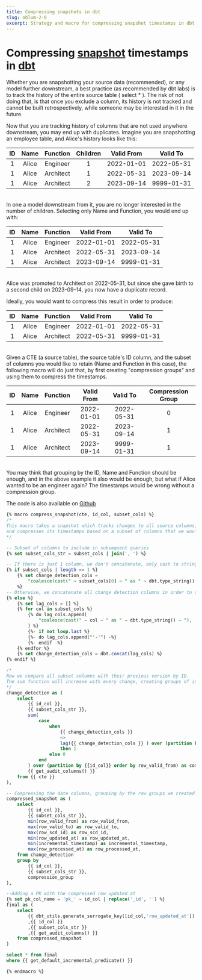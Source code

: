 ```yaml
---
title: Compressing snapshots in dbt
slug: oblum-2-0
excerpt: Strategy and macro for compressing snapshot timestamps in dbt
---
```


# Compressing [snapshot](https://docs.getdbt.com/docs/build/snapshots) timestamps in [dbt](https://docs.getdbt.com/docs/build/documentation)

Whether you are snapshotting your source data (recommended), or any model further downstream, a best practice (as recommended by dbt labs) is to track the history of the entire source table ( select * ). The risk of not doing that, is that once you exclude a column, its history is not tracked and cannot be built retrospectively, while someone may be interested in it in the future.

Now that you are tracking history of columns that are not used anywhere downstream, you may end up with duplicates.
Imagine you are snapshotting an employee table, and Alice's history looks like this:
<br>

| ID | Name  | Function  | Children | Valid From | Valid To  |
|:--:|:-----:|:---------:|:--------:|:----------:|:---------:|
|1   | Alice | Engineer  |    1     | 2022-01-01 | 2022-05-31|
|1   | Alice | Architect |    1     | 2022-05-31 | 2023-09-14|
|1   | Alice | Architect |    2     | 2023-09-14 | 9999-01-31|

<br>In one a model downstream from it, you are no longer interested in the number of children. Selecting only Name and Function, you would end up with:<br>

| ID | Name  | Function  | Valid From | Valid To   |
|:--:|:-----:|:---------:|:----------:|:----------:|
|1   | Alice | Engineer  | 2022-01-01 | 2022-05-31 |
|1   | Alice | Architect | 2022-05-31 | 2023-09-14 |
|1   | Alice | Architect | 2023-09-14 | 9999-01-31 |

<br>Alice was promoted to Architect on 2022-05-31, but since she gave birth to a second child on 2023-09-14, you now have a duplicate record.

Ideally, you would want to compress this result in order to produce:<br>

| ID | Name  | Function  | Valid From | Valid To   |
|:--:|:-----:|:---------:|:----------:|:----------:|
|1   | Alice | Engineer  | 2022-01-01 | 2022-05-31 |
|1   | Alice | Architect | 2022-05-31 | 9999-01-31 |

<br>Given a CTE (a source table), the source table's ID column, and the subset of columns you would like to retain (Name and Function in this case), the following macro will do just that, by first creating "compression groups" and using them to compress the timestamps.<br>

| ID | Name  | Function  | Valid From | Valid To   | Compression Group |
|:--:|:-----:|:---------:|:----------:|:----------:|:-----------------:|
|1   | Alice | Engineer  | 2022-01-01 | 2022-05-31 |0                  |
|1   | Alice | Architect | 2022-05-31 | 2023-09-14 |1                  |
|1   | Alice | Architect | 2023-09-14 | 9999-01-31 |1                  |

<br>You may think that grouping by the ID, Name and Function should be enough, and in the above example it also would be enough, but what if Alice wanted to be an engineer again? The timestamps would be wrong without a compression group.

The code is also available on [Github](https://github.com/ofirblum/dbt-macros/blob/main/compress_snapshot.sql)

```sql
{% macro compress_snapshot(cte, id_col, subset_cols) %}
/*
This macro takes a snapshot which tracks changes to all source columns,
and compresses its timestamps based on a subset of columns that we would like to retain in staging.
*/

-- Subset of columns to include in subsequent queries
{% set subset_cols_str = subset_cols | join(', ') %}

-- If there is just 1 column, we don't concatenate, only cast to string.
{% if subset_cols | length == 1 %}
    {% set change_detection_cols =
        "coalesce(cast(" ~ subset_cols[0] ~ " as " ~ dbt.type_string() ~ "), '')"
    %}
-- Otherwise, we concatenate all change detection columns in order to use 1 single lag function.
{% else %}
    {% set lag_cols = [] %}
    {% for col in subset_cols %}
        {% do lag_cols.append(
            "coalesce(cast(" ~ col ~ " as " ~ dbt.type_string() ~ "), '')"
        ) %}
        {%- if not loop.last %}
        {%- do lag_cols.append("'-'") -%}
        {%- endif -%}
    {% endfor %}
    {% set change_detection_cols = dbt.concat(lag_cols) %}
{% endif %}

/*
Now we compare all subset columns with their previous version by ID.
The sum function will increase with every change, creating groups of integers.
*/
change_detection as (
    select
        {{ id_col }},
        {{ subset_cols_str }},
        sum(
            case
                when
                    {{ change_detection_cols }}
                    <>
                    lag({{ change_detection_cols }} ) over (partition by {{ id_col }} order by row_valid_from)
                    then 1
                else 0
            end
        ) over (partition by {{id_col}} order by row_valid_from) as compression_group,
        {{ get_audit_columns() }}
    from {{ cte }}
),

-- Compressing the date columns, grouping by the row groups we created.
compressed_snapshot as (
    select
        {{ id_col }},
        {{ subset_cols_str }},
        min(row_valid_from) as row_valid_from,
        max(row_valid_to) as row_valid_to,
        max(row_scd_id) as row_scd_id,
        min(row_updated_at) as row_updated_at,
        min(incremental_timestamp) as incremental_timestamp,
        max(row_processed_at) as row_processed_at,
    from change_detection
    group by
        {{ id_col }},
        {{ subset_cols_str }},
        compression_group
),

--Adding a PK with the compressed row_updated_at
{% set pk_col_name = 'pk_' ~ id_col | replace('_id', '') %}
final as (
    select
        {{ dbt_utils.generate_surrogate_key([id_col,'row_updated_at']) }} as {{pk_col_name}}
        ,{{ id_col }}
        ,{{ subset_cols_str }}
        ,{{ get_audit_columns() }}
    from compressed_snapshot
)

select * from final
where {{ get_default_incremental_predicate() }}

{% endmacro %}
```
